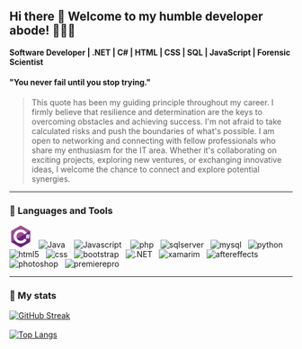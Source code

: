 ## Hi there 👋 Welcome to my humble developer abode! 🤭💮💮

**Software Developer | .NET | C# | HTML | CSS | SQL | JavaScript | Forensic Scientist**
<h4>"You never fail until you stop trying."</h4>
<blockquote>This quote has been my guiding principle throughout my career. I firmly believe that resilience and determination are the keys to overcoming obstacles and achieving success. I'm not afraid to take calculated risks and push the boundaries of what's possible.
I am open to networking and connecting with fellow professionals who share my enthusiasm for the IT area. Whether it's collaborating on exciting projects, exploring new ventures, or exchanging innovative ideas, I welcome the chance to connect and explore potential synergies.</blockquote>

--- 

### 🧰 Languages and Tools

<div>
      <img src="https://github.com/devicons/devicon/blob/master/icons/csharp/csharp-original.svg" title="C#" alt="C#" width="40" height="40" />&nbsp;&nbsp;
      <img src="https://cdn.jsdelivr.net/gh/devicons/devicon@latest/icons/java/java-original-wordmark.svg" title="Java" alt="Java" width="40" height="40" /> &nbsp;&nbsp;
      <img src="https://cdn.jsdelivr.net/gh/devicons/devicon@latest/icons/javascript/javascript-original.svg" title="Javascript" alt="Javascript" width="40" height="40" /> &nbsp;&nbsp;
      <img src="https://cdn.jsdelivr.net/gh/devicons/devicon@latest/icons/php/php-original.svg" title="php" alt="php" width="40" height="40" />&nbsp;&nbsp;
      <img src="https://cdn.jsdelivr.net/gh/devicons/devicon@latest/icons/microsoftsqlserver/microsoftsqlserver-original-wordmark.svg" title="sqlserver" alt="sqlserver" width="40" height="40" />&nbsp;&nbsp;
      <img src="https://cdn.jsdelivr.net/gh/devicons/devicon@latest/icons/mysql/mysql-original-wordmark.svg" title="mysql" alt="mysql" width="40" height="40" />&nbsp;&nbsp;
      <img src="https://cdn.jsdelivr.net/gh/devicons/devicon@latest/icons/python/python-original-wordmark.svg" title="python" alt="python" width="40" height="40" />&nbsp;&nbsp;
      <img src="https://cdn.jsdelivr.net/gh/devicons/devicon@latest/icons/html5/html5-original-wordmark.svg" title="html5" alt="html5" width="40" height="40" />&nbsp;&nbsp;
      <img src="https://cdn.jsdelivr.net/gh/devicons/devicon@latest/icons/css3/css3-original-wordmark.svg" title="css" alt="css" width="40" height="40" />&nbsp;&nbsp;
      <img src="https://cdn.jsdelivr.net/gh/devicons/devicon@latest/icons/bootstrap/bootstrap-original-wordmark.svg" title="bootstrap" alt="bootstrap" width="40" height="40" />&nbsp;&nbsp;
      <img src="https://cdn.jsdelivr.net/gh/devicons/devicon@latest/icons/dot-net/dot-net-original-wordmark.svg" title=".NET" alt=".NET" width="40" height="40" />&nbsp;&nbsp;
      <img src="https://cdn.jsdelivr.net/gh/devicons/devicon@latest/icons/xamarin/xamarin-original.svg" title="xamarim" alt="xamarim" width="40" height="40" />&nbsp;&nbsp;
      <img src="https://cdn.jsdelivr.net/gh/devicons/devicon@latest/icons/aftereffects/aftereffects-original.svg" title="aftereffects" alt="aftereffects" width="40" height="40" />&nbsp;&nbsp;
      <img src="https://cdn.jsdelivr.net/gh/devicons/devicon@latest/icons/photoshop/photoshop-original.svg" title="photoshop" alt="photoshop" width="40" height="40" />&nbsp;&nbsp;
      <img src="https://cdn.jsdelivr.net/gh/devicons/devicon@latest/icons/premierepro/premierepro-original.svg" title="premierepro" alt="premierepro" width="40" height="40" />&nbsp;&nbsp;
</div>

--- 

### 🥇 My stats
[![GitHub Streak](https://streak-stats.demolab.com?user=harsaphius&theme=whatsapp-dark2&border_radius=30&date_format=M%20j%5B%2C%20Y%5D)](https://git.io/streak-stats) <br /><br />
[![Top Langs](https://github-readme-stats.vercel.app/api/top-langs/?username=harsaphius&layout=compact&theme=vision-friendly-dark)](https://github.com/anuraghazra/github-readme-stats)

          
          
          
          
          
          
          
          
          
          
          
          

<!--
**harsaphius/harsaphius** is a ✨ _special_ ✨ repository because its `README.md` (this file) appears on your GitHub profile.

Here are some ideas to get you started:

- 🔭 I’m currently working on ...
- 🌱 I’m currently learning ...
- 👯 I’m looking to collaborate on ...
- 🤔 I’m looking for help with ...
- 💬 Ask me about ...
- 📫 How to reach me: ...
- 😄 Pronouns: ...
- ⚡ Fun fact: ...
-->
